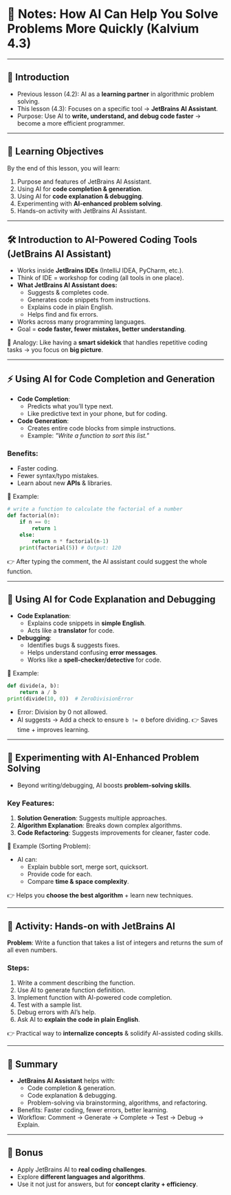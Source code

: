 # 📘 Notes: How AI Can Help You Solve Problems More Quickly (Kalvium 4.3)

---

## 🌟 Introduction

- Previous lesson (4.2): AI as a **learning partner** in algorithmic problem solving.
- This lesson (4.3): Focuses on a specific tool → **JetBrains AI Assistant**.
- Purpose: Use AI to **write, understand, and debug code faster** → become a more efficient programmer.

---

## 🎯 Learning Objectives

By the end of this lesson, you will learn:
1. Purpose and features of JetBrains AI Assistant.
2. Using AI for **code completion & generation**.
3. Using AI for **code explanation & debugging**.
4. Experimenting with **AI-enhanced problem solving**.
5. Hands-on activity with JetBrains AI Assistant.

---

## 🛠️ Introduction to AI-Powered Coding Tools (JetBrains AI Assistant)

- Works inside **JetBrains IDEs** (IntelliJ IDEA, PyCharm, etc.).
- Think of IDE = workshop for coding (all tools in one place).
- **What JetBrains AI Assistant does:**
    - Suggests & completes code.
    - Generates code snippets from instructions.
    - Explains code in plain English.
    - Helps find and fix errors.
- Works across many programming languages.
- Goal = **code faster, fewer mistakes, better understanding**.

📌 Analogy: Like having a **smart sidekick** that handles repetitive coding tasks → you focus on **big picture**.

---

## ⚡ Using AI for Code Completion and Generation

- **Code Completion**:
    - Predicts what you’ll type next.
    - Like predictive text in your phone, but for coding.
- **Code Generation**:
    - Creates entire code blocks from simple instructions.
    - Example: _"Write a function to sort this list."_

### Benefits:

- Faster coding.
- Fewer syntax/typo mistakes.
- Learn about new **APIs** & libraries.

📌 Example:

```python
# write a function to calculate the factorial of a number 
def factorial(n):     
	if n == 0:         
		return 1     
	else:         
		return n * factorial(n-1)  
	print(factorial(5)) # Output: 120
```
👉 After typing the comment, the AI assistant could suggest the whole function.

---

## 🐞 Using AI for Code Explanation and Debugging

- **Code Explanation**:
    - Explains code snippets in **simple English**.
    - Acts like a **translator** for code.
- **Debugging**:
    - Identifies bugs & suggests fixes.
    - Helps understand confusing **error messages**.
    - Works like a **spell-checker/detective** for code.

📌 Example:

```python
def divide(a, b):     
	return a / b  
print(divide(10, 0))  # ZeroDivisionError
```

- Error: Division by 0 not allowed.
- AI suggests → Add a check to ensure `b != 0` before dividing.
👉 Saves time + improves learning.

---

## 🧩 Experimenting with AI-Enhanced Problem Solving

- Beyond writing/debugging, AI boosts **problem-solving skills**.

### Key Features:

1. **Solution Generation**: Suggests multiple approaches.
2. **Algorithm Explanation**: Breaks down complex algorithms.
3. **Code Refactoring**: Suggests improvements for cleaner, faster code.

📌 Example (Sorting Problem):

- AI can:
    - Explain bubble sort, merge sort, quicksort.
    - Provide code for each.
    - Compare **time & space complexity**.

👉 Helps you **choose the best algorithm** + learn new techniques.

---

## 🏃 Activity: Hands-on with JetBrains AI

**Problem**: Write a function that takes a list of integers and returns the sum of all even numbers.
### Steps:

1. Write a comment describing the function.
2. Use AI to generate function definition.
3. Implement function with AI-powered code completion.
4. Test with a sample list.
5. Debug errors with AI’s help.
6. Ask AI to **explain the code in plain English**.

👉 Practical way to **internalize concepts** & solidify AI-assisted coding skills.

---

## 📌 Summary

- **JetBrains AI Assistant** helps with:
    - Code completion & generation.
    - Code explanation & debugging.
    - Problem-solving via brainstorming, algorithms, and refactoring.
- Benefits: Faster coding, fewer errors, better learning.
- Workflow: Comment → Generate → Complete → Test → Debug → Explain.

---

## 🎁 Bonus

- Apply JetBrains AI to **real coding challenges**.
- Explore **different languages and algorithms**.
- Use it not just for answers, but for **concept clarity + efficiency**.